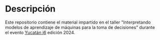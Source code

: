 # Descripción


Este repositorio contiene el material impartido en el taller "Interpretando modelos de aprendizaje de máquinas para la toma de decisiones" durante el evento [Yucatán i6](https://yucatan-i6.com/) edición 2024.
